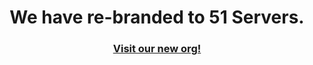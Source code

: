 <h1 align="center">We have re-branded to 51 Servers.</h1>
<h3 align="center"><a href="https://github.com/orgs/51-Servers/">Visit our new org!</a></h3>
